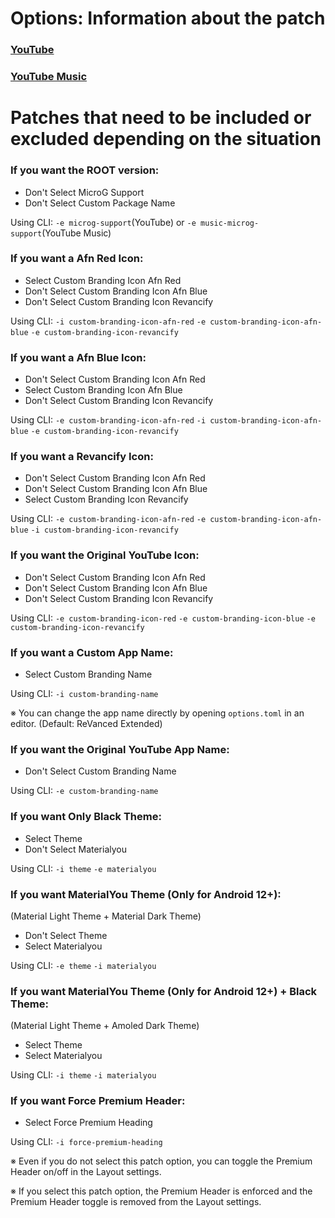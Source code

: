 Options: Information about the patch
==
### [YouTube](https://github.com/inotia00/revanced-patches/tree/revanced-extended#-comgoogleandroidyoutube)

### [YouTube Music](https://github.com/inotia00/revanced-patches/tree/revanced-extended#-comgoogleandroidappsyoutubemusic)

Patches that need to be included or excluded depending on the situation
==

### If you want the ROOT version:
- Don't Select MicroG Support
- Don't Select Custom Package Name

Using CLI: `-e microg-support`(YouTube) or `-e music-microg-support`(YouTube Music)

### If you want a Afn Red Icon:
- Select Custom Branding Icon Afn Red
- Don't Select Custom Branding Icon Afn Blue
- Don't Select Custom Branding Icon Revancify

Using CLI: `-i custom-branding-icon-afn-red` `-e custom-branding-icon-afn-blue` `-e custom-branding-icon-revancify`

### If you want a Afn Blue Icon:
- Don't Select Custom Branding Icon Afn Red
- Select Custom Branding Icon Afn Blue
- Don't Select Custom Branding Icon Revancify

Using CLI: `-e custom-branding-icon-afn-red` `-i custom-branding-icon-afn-blue` `-e custom-branding-icon-revancify`

### If you want a Revancify Icon:
- Don't Select Custom Branding Icon Afn Red
- Don't Select Custom Branding Icon Afn Blue
- Select Custom Branding Icon Revancify

Using CLI: `-e custom-branding-icon-afn-red` `-e custom-branding-icon-afn-blue` `-i custom-branding-icon-revancify`

### If you want the Original YouTube Icon:
- Don't Select Custom Branding Icon Afn Red
- Don't Select Custom Branding Icon Afn Blue
- Don't Select Custom Branding Icon Revancify

Using CLI: `-e custom-branding-icon-red` `-e custom-branding-icon-blue` `-e custom-branding-icon-revancify`

### If you want a Custom App Name:
- Select Custom Branding Name

Using CLI: `-i custom-branding-name`

※ You can change the app name directly by opening `options.toml` in an editor. (Default: ReVanced Extended)

### If you want the Original YouTube App Name:
- Don't Select Custom Branding Name

Using CLI: `-e custom-branding-name`

### If you want Only Black Theme:
- Select Theme
- Don't Select Materialyou

Using CLI: `-i theme` `-e materialyou`

### If you want MaterialYou Theme (Only for Android 12+):
(Material Light Theme + Material Dark Theme)
- Don't Select Theme
- Select Materialyou

Using CLI: `-e theme` `-i materialyou`

### If you want MaterialYou Theme (Only for Android 12+) + Black Theme:
(Material Light Theme + Amoled Dark Theme)
- Select Theme
- Select Materialyou

Using CLI: `-i theme` `-i materialyou`

### If you want Force Premium Header:
- Select Force Premium Heading

Using CLI: `-i force-premium-heading`

※ Even if you do not select this patch option, you can toggle the Premium Header on/off in the Layout settings.

※ If you select this patch option, the Premium Header is enforced and the Premium Header toggle is removed from the Layout settings.
